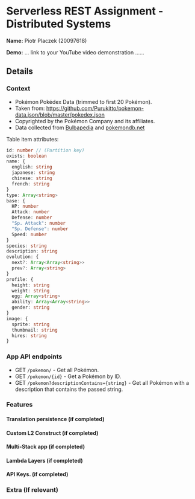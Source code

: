 # Serverless REST Assignment - Distributed Systems

__Name:__ Piotr Placzek (20097618)

__Demo:__ ... link to your YouTube video demonstration ......

## Details

### Context

- Pokémon Pokédex Data (trimmed to first 20 Pokémon).
- Taken from: <https://github.com/Purukitto/pokemon-data.json/blob/master/pokedex.json>
- Copyrighted by the Pokémon Company and its affiliates.
- Data collected from [Bulbapedia](https://bulbapedia.bulbagarden.net/wiki/Main_Page) and [pokemondb.net](https://pokemondb.net/)

Table item attributes:

```ts
id: number // (Partition key)
exists: boolean
name: {
  english: string
  japanese: string
  chinese: string
  french: string
}
type: Array<string>
base: {
  HP: number
  Attack: number
  Defense: number
  "Sp. Attack": number
  "Sp. Defense": number
  Speed: number
}
species: string
description: string
evolution: {
  next?: Array<Array<string>>
  prev?: Array<string>
}
profile: {
  height: string
  weight: string
  egg: Array<string>
  ability: Array<Array<string>>
  gender: string
}
image: {
  sprite: string
  thumbnail: string
  hires: string
}
```

### App API endpoints

<!-- [ Provide a bullet-point list of the app's endpoints (excluding the Auth API) you have successfully implemented. ]
e.g.

+ POST /thing - add a new 'thing'.
+ GET /thing/{partition-key}/ - Get all the 'things' with a specified partition key.
+ GEtT/thing/{partition-key}?attributeX=value - Get all the 'things' with a specified partition key value and its attributeX satisfying the condition .....
+ etc -->

- GET `/pokemon/` - Get all Pokémon.
- GET `/pokemon/{id}` - Get a Pokémon by ID.
- GET `/pokemon?descriptionContains={string}` - Get all Pokémon with a description that contains the passed string.

### Features

#### Translation persistence (if completed)

<!-- [ Explain briefly your solution to the translation persistence requirement - no code excerpts required. Show the structure of a table item that includes review translations, e.g.

+ MovieID - `number`  (Partition key)
+ ActorID - `number`  (Sort Key)
+ RoleName - `string`
+ RoleDescription - `string`
+ AwardsWon - `List<string>`
+ Translations - `?`
] -->

#### Custom L2 Construct (if completed)

<!-- [State briefly the infrastructure provisioned by your custom L2 construct. Show the structure of its input props object and list the public properties it exposes, e.g. taken from the Cognito lab,

Construct Input props object:

~~~ts
type AuthApiProps = {
 userPoolId: string;
 userPoolClientId: string;
}
~~~

Construct public properties

~~~ts
export class MyConstruct extends Construct {
 public  PropertyName: type
 etc.
~~~

] -->

#### Multi-Stack app (if completed)

<!-- [Explain briefly the stack composition of your app - no code excerpts required.] -->

#### Lambda Layers (if completed)

<!-- [Explain briefly where you used the Layers feature of the AWS Lambda service - no code excerpts required.] -->

#### API Keys. (if completed)

<!-- [Explain briefly how to implement API key authentication to protect API Gateway endpoints. Include code excerpts from your app to support this.]

~~~ts
// This is a code excerpt markdown 
let foo : string = 'Foo'
console.log(foo)
~~~ -->

### Extra (If relevant)

<!-- [ State any other aspects of your solution that use CDK/serverless features not covered in the lectures ] -->
